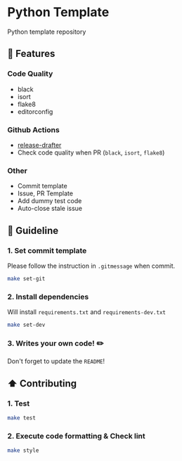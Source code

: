 # Python Template

Python template repository

## 🚀 Features

### Code Quality

- black
- isort
- flake8
- editorconfig

### Github Actions

- [release-drafter](https://github.com/release-drafter/release-drafter)
- Check code quality when PR (`black`, `isort`, `flake8`)

### Other

- Commit template
- Issue, PR Template
- Add dummy test code
- Auto-close stale issue

## 📄 Guideline

### 1. Set commit template

Please follow the instruction in `.gitmessage` when commit.

```bash
make set-git
```

### 2. Install dependencies

Will install `requirements.txt` and `requirements-dev.txt`

```bash
make set-dev
```

### 3. Writes your own code! ✏️

Don't forget to update the `README`!

## ⬆️ Contributing

### 1. Test

```bash
make test
```

### 2. Execute code formatting & Check lint

```bash
make style
```
